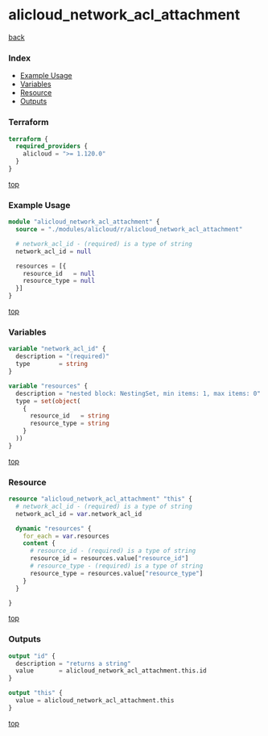 # alicloud_network_acl_attachment

[back](../alicloud.md)

### Index

- [Example Usage](#example-usage)
- [Variables](#variables)
- [Resource](#resource)
- [Outputs](#outputs)

### Terraform

```terraform
terraform {
  required_providers {
    alicloud = ">= 1.120.0"
  }
}
```

[top](#index)

### Example Usage

```terraform
module "alicloud_network_acl_attachment" {
  source = "./modules/alicloud/r/alicloud_network_acl_attachment"

  # network_acl_id - (required) is a type of string
  network_acl_id = null

  resources = [{
    resource_id   = null
    resource_type = null
  }]
}
```

[top](#index)

### Variables

```terraform
variable "network_acl_id" {
  description = "(required)"
  type        = string
}

variable "resources" {
  description = "nested block: NestingSet, min items: 1, max items: 0"
  type = set(object(
    {
      resource_id   = string
      resource_type = string
    }
  ))
}
```

[top](#index)

### Resource

```terraform
resource "alicloud_network_acl_attachment" "this" {
  # network_acl_id - (required) is a type of string
  network_acl_id = var.network_acl_id

  dynamic "resources" {
    for_each = var.resources
    content {
      # resource_id - (required) is a type of string
      resource_id = resources.value["resource_id"]
      # resource_type - (required) is a type of string
      resource_type = resources.value["resource_type"]
    }
  }

}
```

[top](#index)

### Outputs

```terraform
output "id" {
  description = "returns a string"
  value       = alicloud_network_acl_attachment.this.id
}

output "this" {
  value = alicloud_network_acl_attachment.this
}
```

[top](#index)